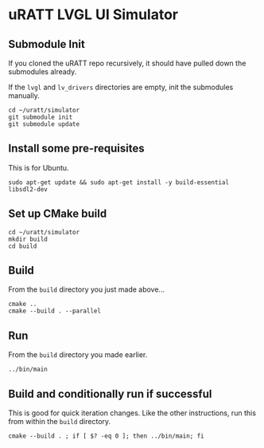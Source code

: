 # uRATT LVGL UI Simulator

## Submodule Init

If you cloned the uRATT repo recursively, it should have pulled down the submodules already.  

If the `lvgl` and `lv_drivers` directories are empty, init the submodules manually.

    cd ~/uratt/simulator
    git submodule init
    git submodule update

## Install some pre-requisites

This is for Ubuntu.

    sudo apt-get update && sudo apt-get install -y build-essential libsdl2-dev

## Set up CMake build

    cd ~/uratt/simulator
    mkdir build
    cd build


## Build

From the `build` directory you just made above...

    cmake ..
    cmake --build . --parallel


## Run

From the `build` directory you made earlier.

    ../bin/main


## Build and conditionally run if successful

This is good for quick iteration changes.  Like the other instructions, run this from within the `build` directory.

    cmake --build . ; if [ $? -eq 0 ]; then ../bin/main; fi

